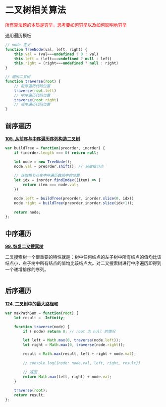 # 二叉树相关算法

<span style="color: red">所有算法题的本质是穷举，思考要如何穷举以及如何聪明地穷举</span>

通用遍历模板

```js
// node 定义
function TreeNode(val, left, right) {
    this.val = (val===undefined ? 0 : val)
    this.left = (left===undefined ? null : left)
    this.right = (right===undefined ? null : right)
}

// 遍历二叉树
function traverse(root) {
    // 前序遍历代码位置
    traverse(root.left)
    // 中序遍历代码位置
    traverse(root.right)
    // 后序遍历代码位置
}
```



## 前序遍历

**[105. 从前序与中序遍历序列构造二叉树](https://leetcode-cn.com/problems/construct-binary-tree-from-preorder-and-inorder-traversal/)**

```js
var buildTree = function(preorder, inorder) {
    if (inorder.length === 0) return null;

    let node = new TreeNode();
    node.val = preorder.shift(); // 获取根节点
    
    // 获取根节点在中序遍历数组中的位置
    let idx = inorder.findIndex((item) => { 
        return item === node.val;
    })

    node.left = buildTree(preorder, inorder.slice(0, idx))
    node.right = buildTree(preorder,inorder.slice(idx+1));
    
    return node;
};
```



## 中序遍历

**[99. 恢复二叉搜索树](https://leetcode-cn.com/problems/recover-binary-search-tree/)**

二叉搜索树一个很重要的特性就是：树中任何结点的左子树中所有结点的值均比该结点小，右子树中所有结点的值均比该结点大。对二叉搜索树进行中序遍历即得到一个递增排序的序列。

```js
```



## 后序遍历

**[124. 二叉树中的最大路径和](https://leetcode-cn.com/problems/binary-tree-maximum-path-sum/)**

```js
var maxPathSum = function(root) {
    let result = -Infinity;

    function traverse(node) {
        if (!node) return 0; // root 为 null 的情况

        let left = Math.max(0, traverse(node.left));
        let right = Math.max(0, traverse(node.right));

        result = Math.max(result, left + right + node.val);
        
        // console.log({node: node.val, left, right, result})

        // 返回
        return Math.max(left, right) + node.val;
    }
    
    traverse(root);
    return result;
};
```


